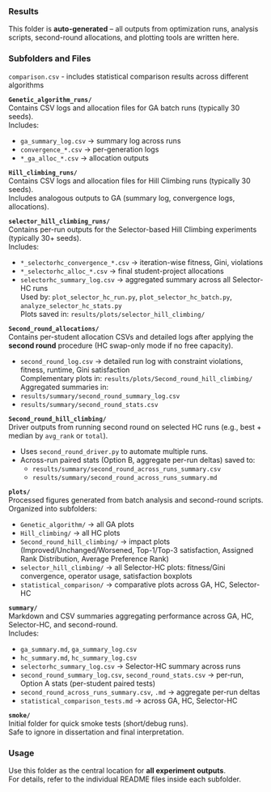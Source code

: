 ### Results

This folder is **auto-generated** – all outputs from optimization runs, analysis scripts, second-round allocations, and plotting tools are written here.

### Subfolders and Files

`comparison.csv` - includes statistical comparison results across different algorithms

**`Genetic_algorithm_runs/`**  
Contains CSV logs and allocation files for GA batch runs (typically 30 seeds).  
Includes:
- `ga_summary_log.csv` → summary log across runs
- `convergence_*.csv` → per-generation logs
- `*_ga_alloc_*.csv` → allocation outputs

**`Hill_climbing_runs/`**  
Contains CSV logs and allocation files for Hill Climbing runs (typically 30 seeds).  
Includes analogous outputs to GA (summary log, convergence logs, allocations).

**`selector_hill_climbing_runs/`**  
Contains per-run outputs for the Selector-based Hill Climbing experiments (typically 30+ seeds).  
Includes:
- `*_selectorhc_convergence_*.csv` → iteration-wise fitness, Gini, violations
- `*_selectorhc_alloc_*.csv` → final student-project allocations
- `selectorhc_summary_log.csv` → aggregated summary across all Selector-HC runs  
Used by: `plot_selector_hc_run.py`, `plot_selector_hc_batch.py`, `analyze_selector_hc_stats.py`  
Plots saved in: `results/plots/selector_hill_climbing/`

**`Second_round_allocations/`**  
Contains per-student allocation CSVs and detailed logs after applying the **second round** procedure (HC swap-only mode if no free capacity).  
- `second_round_log.csv` → detailed run log with constraint violations, fitness, runtime, Gini satisfaction  
Complementary plots in: `results/plots/Second_round_hill_climbing/`  
Aggregated summaries in:
- `results/summary/second_round_summary_log.csv`
- `results/summary/second_round_stats.csv`

**`Second_round_hill_climbing/`**  
Driver outputs from running second round on selected HC runs (e.g., best + median by `avg_rank` or `total`).  
- Uses `second_round_driver.py` to automate multiple runs.  
- Across-run paired stats (Option B, aggregate per-run deltas) saved to:  
  - `results/summary/second_round_across_runs_summary.csv`  
  - `results/summary/second_round_across_runs_summary.md`

**`plots/`**  
Processed figures generated from batch analysis and second-round scripts.  
Organized into subfolders:
- `Genetic_algorithm/` → all GA plots  
- `Hill_climbing/` → all HC plots  
- `Second_round_hill_climbing/` → impact plots (Improved/Unchanged/Worsened, Top-1/Top-3 satisfaction, Assigned Rank Distribution, Average Preference Rank)  
- `selector_hill_climbing/` → all Selector-HC plots: fitness/Gini convergence, operator usage, satisfaction boxplots  
- `statistical_comparison/` → comparative plots across GA, HC, Selector-HC

**`summary/`**  
Markdown and CSV summaries aggregating performance across GA, HC, Selector-HC, and second-round.  
Includes:
- `ga_summary.md`, `ga_summary_log.csv`  
- `hc_summary.md`, `hc_summary_log.csv`  
- `selectorhc_summary_log.csv` → Selector-HC summary across runs  
- `second_round_summary_log.csv`, `second_round_stats.csv` → per-run, Option A stats (per-student paired tests)  
- `second_round_across_runs_summary.csv`, `.md` → aggregate per-run deltas  
- `statistical_comparison_tests.md` → across GA, HC, Selector-HC

**`smoke/`**  
Initial folder for quick smoke tests (short/debug runs).  
Safe to ignore in dissertation and final interpretation.


### Usage

Use this folder as the central location for **all experiment outputs**.  
For details, refer to the individual README files inside each subfolder.
